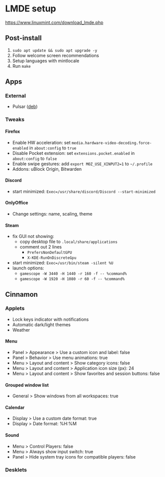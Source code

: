 # LMDE setup
https://www.linuxmint.com/download_lmde.php

## Post-install
1. `sudo apt update && sudo apt upgrade -y`
2. Follow welcome screen recommendations
3. Setup languages with mintlocale
4. Run `make`

## Apps
### External
- Pulsar ([deb](https://pulsar-edit.dev/download.html#regular-releases))

### Tweaks
#### Firefox
- Enable HW acceleration: set `media.hardware-video-decoding.force-enabled` in `about:config` to `true`
- Disable Pocket extension: set `extensions.pocket.enabled` in `about:config` to `false`
- Enable swipe gestures: add `export MOZ_USE_XINPUT2=1` to `~/.profile`
- Addons: uBlock Origin, Bitwarden

#### Discord
- start minimized: `Exec=/usr/share/discord/Discord --start-minimized`

#### OnlyOffice
- Change settings: name, scaling, theme

#### Steam
- fix GUI not showing:
  - copy desktop file to `.local/share/applications`
  - comment out 2 lines
    - `PrefersNonDefaultGPU`
    - `X-KDE-RunOnDiscreteGpu`
- start minimized: `Exec=/usr/bin/steam -silent %U`
- launch options:
  - `gamescope -W 3440 -H 1440 -r 160 -f -- %command%`
  - `gamescope -W 1920 -H 1080 -r 60 -f -- %command%`

## Cinnamon
### Applets
- Lock keys indicator with notifications
- Automatic dark/light themes
- Weather

#### Menu
- Panel > Appearance > Use a custom icon and label: false
- Panel > Behavior > Use menu animations: true
- Menu > Layout and content > Show category icons: false
- Menu > Layout and content > Application icon size (px): 24
- Menu > Layout and content > Show favorites and session buttons: false

#### Grouped window list
- General > Show windows from all workspaces: true

#### Calendar
- Display > Use a custom date format: true
- Display > Date format: %H:%M

#### Sound
- Menu > Control Players: false
- Menu > Always show input switch: true
- Panel > Hide system tray icons for compatible players: false

### Desklets
